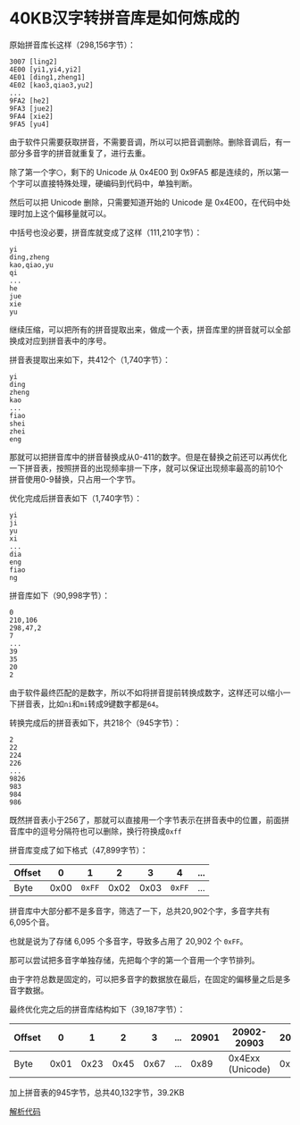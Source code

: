 # 40KB汉字转拼音库是如何炼成的

原始拼音库长这样（298,156字节）：

```text
3007 [ling2]
4E00 [yi1,yi4,yi2]
4E01 [ding1,zheng1]
4E02 [kao3,qiao3,yu2]
...
9FA2 [he2]
9FA3 [jue2]
9FA4 [xie2]
9FA5 [yu4]
```

由于软件只需要获取拼音，不需要音调，所以可以把音调删除。删除音调后，有一部分多音字的拼音就重复了，进行去重。

除了第一个字`〇`，剩下的 Unicode 从 0x4E00 到 0x9FA5 都是连续的，所以第一个字可以直接特殊处理，硬编码到代码中，单独判断。

然后可以把 Unicode 删除，只需要知道开始的 Unicode 是 0x4E00，在代码中处理时加上这个偏移量就可以。

中括号也没必要，拼音库就变成了这样（111,210字节）：

```text
yi
ding,zheng
kao,qiao,yu
qi
...
he
jue
xie
yu
```

继续压缩，可以把所有的拼音提取出来，做成一个表，拼音库里的拼音就可以全部换成对应到拼音表中的序号。

拼音表提取出来如下，共412个（1,740字节）：

```text
yi
ding
zheng
kao
...
fiao
shei
zhei
eng
```

那就可以把拼音库中的拼音替换成从0-411的数字。但是在替换之前还可以再优化一下拼音表，按照拼音的出现频率排一下序，就可以保证出现频率最高的前10个拼音使用0-9替换，只占用一个字节。

优化完成后拼音表如下（1,740字节）：

```text
yi
ji
yu
xi
...
dia
eng
fiao
ng
```

拼音库如下（90,998字节）：

```text
0
210,106
298,47,2
7
...
39
35
20
2
```

由于软件最终匹配的是数字，所以不如将拼音提前转换成数字，这样还可以缩小一下拼音表，比如`ni`和`mi`转成9键数字都是`64`。

转换完成后的拼音表如下，共218个（945字节）：

```text
2
22
224
226
...
9826
983
984
986
```

既然拼音表小于256了，那就可以直接用一个字节表示在拼音表中的位置，前面拼音库中的逗号分隔符也可以删除，换行符换成`0xff`

拼音库变成了如下格式（47,899字节）：

| Offset | 0    | 1      | 2    | 3    | 4      | ... |
|--------|------|--------|------|------|--------|-----|
| Byte   | 0x00 | `0xFF` | 0x02 | 0x03 | `0xFF` | ... |

拼音库中大部分都不是多音字，筛选了一下，总共20,902个字，多音字共有6,095个音。

也就是说为了存储 6,095 个多音字，导致多占用了 20,902 个 `0xFF`。

那可以尝试把多音字单独存储，先把每个字的第一个音用一个字节排列。

由于字符总数是固定的，可以把多音字的数据放在最后，在固定的偏移量之后是多音字数据。

最终优化完之后的拼音库结构如下（39,187字节）：

| Offset | 0    | 1    | 2    | 3    | ... | 20901 | 20902-20903      | 20904 | 20905-20906      | 20907 | ... |
|--------|------|------|------|------|-----|-------|------------------|-------|------------------|-------|-----|
| Byte   | 0x01 | 0x23 | 0x45 | 0x67 | ... | 0x89  | 0x4Exx (Unicode) | 0xA1  | 0x4Exx (Unicode) | 0xB2  | ... |

加上拼音表的945字节，总共40,132字节，39.2KB

[解析代码](app/src/main/java/com/h3110w0r1d/t9launcher/utils/PinyinUtil.kt)
